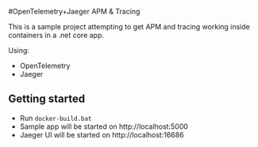 #OpenTelemetry+Jaeger APM & Tracing

This is a sample project attempting to get APM and tracing working inside containers in a .net core app. 

Using:
* OpenTelemetry
* Jaeger


## Getting started
* Run `docker-build.bat`
* Sample app will be started on http://localhost:5000
* Jaeger UI will be started on http://localhost:16686
